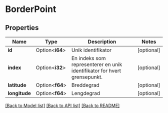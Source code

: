# BorderPoint

## Properties

Name | Type | Description | Notes
------------ | ------------- | ------------- | -------------
**id** | Option<**i64**> | Unik identifikator | [optional]
**index** | Option<**i32**> | En indeks som representerer en unik identifikator for hvert grensepunkt. | [optional]
**latitude** | Option<**f64**> | Breddegrad | [optional]
**longitude** | Option<**f64**> | Lengdegrad | [optional]

[[Back to Model list]](../README.md#documentation-for-models) [[Back to API list]](../README.md#documentation-for-api-endpoints) [[Back to README]](../README.md)


